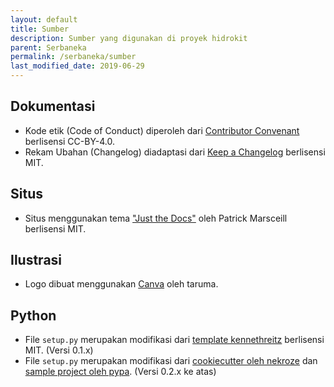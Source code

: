 ```yaml
---
layout: default
title: Sumber
description: Sumber yang digunakan di proyek hidrokit
parent: Serbaneka
permalink: /serbaneka/sumber
last_modified_date: 2019-06-29
---
```


## Dokumentasi

- Kode etik (Code of Conduct) diperoleh dari [Contributor Convenant](https://www.contributor-covenant.org) berlisensi CC-BY-4.0.
- Rekam Ubahan (Changelog) diadaptasi dari [Keep a Changelog](https://keepachangelog.com/id-ID/1.0.0/) berlisensi MIT.

## Situs

- Situs menggunakan tema ["Just the Docs"](https://pmarsceill.github.io/just-the-docs/) oleh Patrick Marsceill berlisensi MIT.

## Ilustrasi

- Logo dibuat menggunakan [Canva](https://www.canva.com/) oleh taruma.

## Python

- File `setup.py` merupakan modifikasi dari [template kennethreitz](https://github.com/kennethreitz/setup.py) berlisensi MIT. (Versi 0.1.x)
- File `setup.py` merupakan modifikasi dari [cookiecutter oleh nekroze](https://github.com/Nekroze/cookiecutter-pypackage) dan [sample project oleh pypa](https://github.com/pypa/sampleproject). (Versi 0.2.x ke atas)